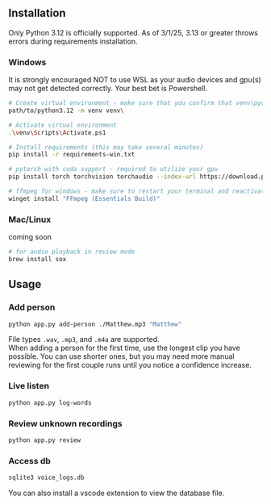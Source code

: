 ## Installation
Only Python 3.12 is officially supported. As of 3/1/25, 3.13 or greater throws errors during requirements installation.

### Windows
It is strongly encouraged NOT to use WSL as your audio devices and gpu(s) may not get detected correctly. Your best bet is Powershell.
```sh
# Create virtual environment - make sure that you confirm that venv\pyvenv.cfg is using the correct version!
path/to/python3.12 -m venv venv\ 

# Activate virtual environment
.\venv\Scripts\Activate.ps1

# Install requirements (this may take several minutes)
pip install -r requirements-win.txt

# pytorch with cuda support - required to utilize your gpu
pip install torch torchvision torchaudio --index-url https://download.pytorch.org/whl/cu118 

# ffmpeg for windows - make sure to restart your terminal and reactivate the virtual environment
winget install "FFmpeg (Essentials Build)" 
```

### Mac/Linux
coming soon
```sh
# for audio playback in review mode
brew install sox 
```


## Usage

### Add person
```sh
python app.py add-person ./Matthew.mp3 "Matthew"
```
File types `.wav`, `.mp3`, and `.m4a` are supported. <br>
When adding a person for the first time, use the longest clip you have possible. You can use shorter ones, but you may need more manual reviewing for the first couple runs until you notice a confidence increase.

### Live listen
```sh
python app.py log-words
```

### Review unknown recordings
```sh
python app.py review
```

### Access db
```sh
sqlite3 voice_logs.db
```
You can also install a vscode extension to view the database file. 